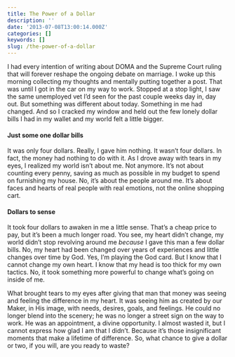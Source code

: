 ```yaml
---
title: The Power of a Dollar
description: ''
date: '2013-07-08T13:00:14.000Z'
categories: []
keywords: []
slug: /the-power-of-a-dollar
---
```


I had every intention of writing about DOMA and the Supreme Court ruling that will forever reshape the ongoing debate on marriage. I woke up this morning collecting my thoughts and mentally putting together a post. That was until I got in the car on my way to work. Stopped at a stop light, I saw the same unemployed vet I’d seen for the past couple weeks day in, day out. But something was different about today. Something in me had changed. And so I cracked my window and held out the few lonely dollar bills I had in my wallet and my world felt a little bigger.

#### Just some one dollar bills

It was only four dollars. Really, I gave him nothing. It wasn’t four dollars. In fact, the money had nothing to do with it. As I drove away with tears in my eyes, I realized my world isn’t about me. Not anymore. It’s not about counting every penny, saving as much as possible in my budget to spend on furnishing my house. No, it’s about the people around me. It’s about faces and hearts of real people with real emotions, not the online shopping cart.

#### Dollars to sense

It took four dollars to awaken in me a little sense. That’s a cheap price to pay, but it’s been a much longer road. You see, my heart didn’t change, my world didn’t stop revolving around me _because_ I gave this man a few dollar bills. No, my heart had been changed over years of experiences and little changes over time by God. Yes, I’m playing the God card. But I know that I cannot change my own heart. I know that my head is too thick for my own tactics. No, it took something more powerful to change what’s going on inside of me.

What brought tears to my eyes after giving that man that money was seeing and feeling the difference in my heart. It was seeing him as created by our Maker, in His image, with needs, desires, goals, and feelings. He could no longer blend into the scenery; he was no longer a street sign on the way to work. He was an appointment, a divine opportunity. I almost wasted it, but I cannot express how glad I am that I didn’t. Because it’s those insignificant moments that make a lifetime of difference. So, what chance to give a dollar or two, if you will, are you ready to waste?